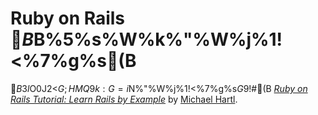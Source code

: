 # Ruby on Rails $B%A%e!<%H%j%"%k(B: $B%5%s%W%k%"%W%j%1!<%7%g%s(B

$B$3$l$O0J2<$G;HMQ$9$k:G=i$N%"%W%j%1!<%7%g%s$G$9!#(B
[*Ruby on Rails Tutorial: Learn Rails by Example*](http://railstutorial.jp/)
by [Michael Hartl](http://michaelhartl.com/).
